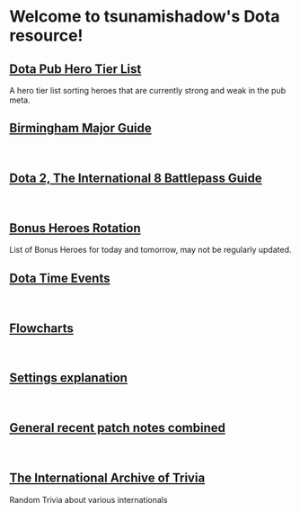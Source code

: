 # Welcome to tsunamishadow's Dota resource!


## [Dota Pub Hero Tier List](/bonusheroes/dotatierlist)

A hero tier list sorting heroes that are currently strong and weak in the pub meta.

## [Birmingham Major Guide](/bonusheroes/Birmingham)

<br>

## [Dota 2, The International 8 Battlepass Guide](/bonusheroes/battlepass)

<br>

## [Bonus Heroes Rotation](/bonusheroes/bonusheroes)

List of Bonus Heroes for today and tomorrow, may not be regularly updated.

## [Dota Time Events](/bonusheroes/dotatimeevents)

<br>

## [Flowcharts](/bonusheroes/flowcharts)

<br>


## [Settings explanation](/bonusheroes/dotasettings)

<br>

## [General recent patch notes combined](/bonusheroes/generalpatchnotes)

<br>

## [The International Archive of Trivia](/bonusheroes/tiarchives)

Random Trivia about various internationals

